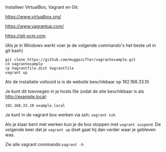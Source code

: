 Installeer VirtualBox, Vagrant en Git:

https://www.virtualbox.org/

https://www.vagrantup.com/

https://git-scm.com

(Als je in Windows werkt voer je de volgende commando's het beste uit in git bash)

```
git clone https://github.com/muggezifter/vagrantexample.git
cd vagrantexample 
cp Vagrantfile.dist Vagrantfile
vagrant up
```

Als de installatie voltooid is is de website beschikbaar op 192.168.33.10

Je kunt dit toevoegen in je hosts file zodat de site beschikbaar is als http://example.local:
```
192.168.33.10 example.local
```

Je kunt in de vagrant box werken via ssh: `vagrant ssh`

Als je klaar bent met werken kun je de box stoppen met `vagrant suspend`. De volgende keer dat je `vagrant up` doet gaat hij dan verder waar je gebleven was.

Zie alle vagrant commands:`vagrant -h`


